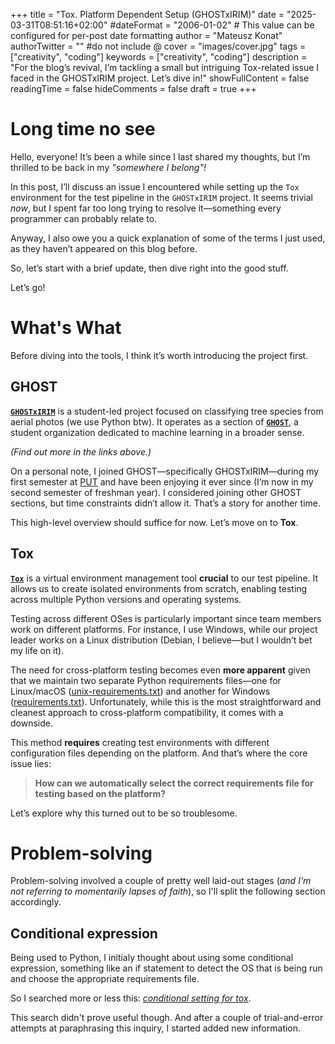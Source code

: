+++
title = "Tox. Platform Dependent Setup (GHOSTxIRIM)"
date = "2025-03-31T08:51:16+02:00"
#dateFormat = "2006-01-02" # This value can be configured for per-post date formatting
author = "Mateusz Konat"
authorTwitter = "" #do not include @
cover = "images/cover.jpg"
tags = ["creativity", "coding"]
keywords = ["creativity", "coding"]
description = "For the blog’s revival, I’m tackling a small but intriguing Tox-related issue I faced in the GHOSTxIRIM project. Let’s dive in!"
showFullContent = false
readingTime = false
hideComments = false
draft = true
+++

# Long time no see  
Hello, everyone! It’s been a while since I last shared my thoughts, but I’m thrilled to be back in my _"somewhere I belong"!_  

In this post, I’ll discuss an issue I encountered while setting up the `Tox` environment for the test pipeline in the `GHOSTxIRIM` project. It seems trivial _now_, but I spent far too long trying to resolve it—something every programmer can probably relate to.  

Anyway, I also owe you a quick explanation of some of the terms I just used, as they haven’t appeared on this blog before.  

So, let’s start with a brief update, then dive right into the good stuff.  

Let’s go!

# What's What  
Before diving into the tools, I think it’s worth introducing the project first.  

## GHOST  
**[`GHOSTxIRIM`](https://github.com/GHOST-Science-Club/tree-classification-irim)** is a student-led project focused on classifying tree species from aerial photos (we use Python btw). It operates as a section of **[`GHOST`](https://ghost.put.poznan.pl)**, a student organization dedicated to machine learning in a broader sense.  

_(Find out more in the links above.)_  

On a personal note, I joined GHOST—specifically GHOSTxIRIM—during my first semester at [PUT](https://put.poznan.pl/en) and have been enjoying it ever since (I’m now in my second semester of freshman year). I considered joining other GHOST sections, but time constraints didn’t allow it. That’s a story for another time.  

This high-level overview should suffice for now. Let’s move on to **Tox**.  

## Tox  
**[`Tox`](https://tox.wiki/en/4.25.0/)** is a virtual environment management tool **crucial** to our test pipeline. It allows us to create isolated environments from scratch, enabling testing across multiple Python versions and operating systems.  

Testing across different OSes is particularly important since team members work on different platforms. For instance, I use Windows, while our project leader works on a Linux distribution (Debian, I believe—but I wouldn’t bet my life on it).  

The need for cross-platform testing becomes even **more apparent** given that we maintain two separate Python requirements files—one for Linux/macOS ([unix-requirements.txt](https://github.com/GHOST-Science-Club/tree-classification-irim/blob/main/unix-requirements.txt)) and another for Windows ([requirements.txt](https://github.com/GHOST-Science-Club/tree-classification-irim/blob/main/requirements.txt)). Unfortunately, while this is the most straightforward and cleanest approach to cross-platform compatibility, it comes with a downside.  

This method **requires** creating test environments with different configuration files depending on the platform. And that’s where the core issue lies:

> **How can we automatically select the correct requirements file for testing based on the platform?**  

Let’s explore why this turned out to be so troublesome.

# Problem-solving
Problem-solving involved a couple of pretty well laid-out stages (_and I'm not referring to momentarily lapses of faith_), so I'll split the following section accordingly.

## Conditional expression
Being used to Python, I initialy thought about using some conditional expression, something like an if statement to detect the OS that is being run and choose the appropriate requirements file. 

So I searched more or less this: _[conditional setting for tox](https://www.google.com/search?q=conditional+setting+for+tox)_.

This search didn't prove useful though. And after a couple of trial-and-error attempts at paraphrasing this inquiry, I started added new information. 

